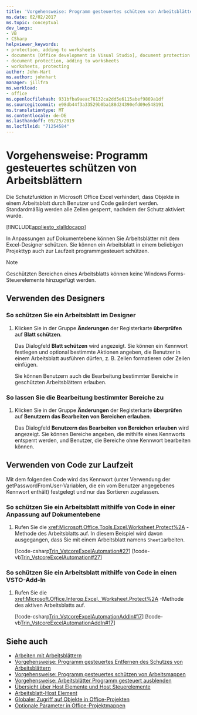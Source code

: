 ```yaml
---
title: 'Vorgehensweise: Programm gesteuertes schützen von Arbeitsblättern'
ms.date: 02/02/2017
ms.topic: conceptual
dev_langs:
- VB
- CSharp
helpviewer_keywords:
- protection, adding to worksheets
- documents [Office development in Visual Studio], document protection
- document protection, adding to worksheets
- worksheets, protecting
author: John-Hart
ms.author: johnhart
manager: jillfra
ms.workload:
- office
ms.openlocfilehash: 931bfba9aeac76132ca2dd5e6115abef9869a1df
ms.sourcegitcommit: e98db44f3a33529b0ba188d24390efd09e548191
ms.translationtype: MT
ms.contentlocale: de-DE
ms.lasthandoff: 09/25/2019
ms.locfileid: "71254584"
---
```

# <a name="how-to-programmatically-protect-worksheets"></a>Vorgehensweise: Programm gesteuertes schützen von Arbeitsblättern
  Die Schutzfunktion in Microsoft Office Excel verhindert, dass Objekte in einem Arbeitsblatt durch Benutzer und Code geändert werden. Standardmäßig werden alle Zellen gesperrt, nachdem der Schutz aktiviert wurde.

 [!INCLUDE[appliesto_xlalldocapp](../vsto/includes/appliesto-xlalldocapp-md.md)]

 In Anpassungen auf Dokumentebene können Sie Arbeitsblätter mit dem Excel-Designer schützen. Sie können ein Arbeitsblatt in einem beliebigen Projekttyp auch zur Laufzeit programmgesteuert schützen.

> [!NOTE]
> Geschützten Bereichen eines Arbeitsblatts können keine Windows Forms-Steuerelemente hinzugefügt werden.

## <a name="use-the-designer"></a>Verwenden des Designers

### <a name="to-protect-a-worksheet-in-the-designer"></a>So schützen Sie ein Arbeitsblatt im Designer

1. Klicken Sie in der Gruppe **Änderungen** der Registerkarte **überprüfen** auf **Blatt schützen**.

    Das Dialogfeld **Blatt schützen** wird angezeigt. Sie können ein Kennwort festlegen und optional bestimmte Aktionen angeben, die Benutzer in einem Arbeitsblatt ausführen dürfen, z. B. Zellen formatieren oder Zeilen einfügen.

   Sie können Benutzern auch die Bearbeitung bestimmter Bereiche in geschützten Arbeitsblättern erlauben.

### <a name="to-allow-editing-in-specific-ranges"></a>So lassen Sie die Bearbeitung bestimmter Bereiche zu

1. Klicken Sie in der Gruppe **Änderungen** der Registerkarte **überprüfen** auf **Benutzern das Bearbeiten von Bereichen erlauben**.

     Das Dialogfeld **Benutzern das Bearbeiten von Bereichen erlauben** wird angezeigt. Sie können Bereiche angeben, die mithilfe eines Kennworts entsperrt werden, und Benutzer, die Bereiche ohne Kennwort bearbeiten können.

## <a name="use-code-at-run-time"></a>Verwenden von Code zur Laufzeit
 Mit dem folgenden Code wird das Kennwort (unter Verwendung der getPasswordFromUser-Variablen, die ein vom Benutzer angegebenes Kennwort enthält) festgelegt und nur das Sortieren zugelassen.

### <a name="to-protect-a-worksheet-by-using-code-in-a-document-level-customization"></a>So schützen Sie ein Arbeitsblatt mithilfe von Code in einer Anpassung auf Dokumentebene

1. Rufen Sie die <xref:Microsoft.Office.Tools.Excel.Worksheet.Protect%2A> -Methode des Arbeitsblatts auf. In diesem Beispiel wird davon ausgegangen, dass Sie mit einem Arbeitsblatt namens `Sheet1`arbeiten.

     [!code-csharp[Trin_VstcoreExcelAutomation#27](../vsto/codesnippet/CSharp/Trin_VstcoreExcelAutomationCS/Sheet1.cs#27)]
     [!code-vb[Trin_VstcoreExcelAutomation#27](../vsto/codesnippet/VisualBasic/Trin_VstcoreExcelAutomation/Sheet1.vb#27)]

### <a name="to-protect-a-worksheet-by-using-code-in-a-vsto-add-in"></a>So schützen Sie ein Arbeitsblatt mithilfe von Code in einen VSTO-Add-In

1. Rufen Sie die <xref:Microsoft.Office.Interop.Excel._Worksheet.Protect%2A> -Methode des aktiven Arbeitsblatts auf.

     [!code-csharp[Trin_VstcoreExcelAutomationAddIn#17](../vsto/codesnippet/CSharp/trin_vstcoreexcelautomationaddin/ThisAddIn.cs#17)]
     [!code-vb[Trin_VstcoreExcelAutomationAddIn#17](../vsto/codesnippet/VisualBasic/trin_vstcoreexcelautomationaddin/ThisAddIn.vb#17)]

## <a name="see-also"></a>Siehe auch
- [Arbeiten mit Arbeitsblättern](../vsto/working-with-worksheets.md)
- [Vorgehensweise: Programm gesteuertes Entfernen des Schutzes von Arbeitsblättern](../vsto/how-to-programmatically-remove-protection-from-worksheets.md)
- [Vorgehensweise: Programm gesteuertes schützen von Arbeitsmappen](../vsto/how-to-programmatically-protect-workbooks.md)
- [Vorgehensweise: Arbeitsblätter Programm gesteuert ausblenden](../vsto/how-to-programmatically-hide-worksheets.md)
- [Übersicht über Host Elemente und Host Steuerelemente](../vsto/host-items-and-host-controls-overview.md)
- [Arbeitsblatt-Host Element](../vsto/worksheet-host-item.md)
- [Globaler Zugriff auf Objekte in Office-Projekten](../vsto/global-access-to-objects-in-office-projects.md)
- [Optionale Parameter in Office-Projektmappen](../vsto/optional-parameters-in-office-solutions.md)
